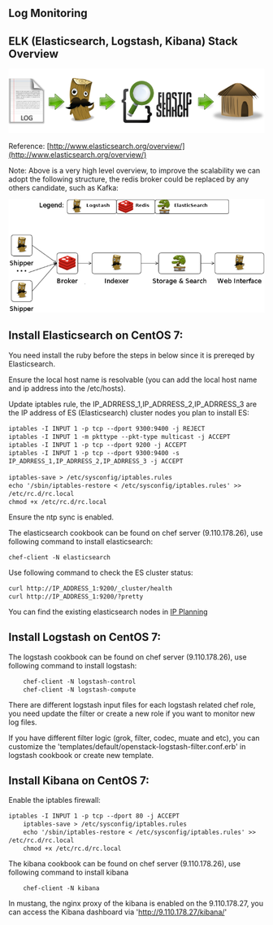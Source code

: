 ## Log Monitoring

## ELK (Elasticsearch, Logstash, Kibana) Stack Overview
![ELK Overview](images/20141202_file_logstash_es_kibana.png)

Reference: [http://www.elasticsearch.org/overview/](http://www.elasticsearch.org/overview/)

Note: Above is a very high level overview, to improve the scalability we can adopt the following structure, the redis broker could be replaced by any others candidate, such as Kafka:

![Centralized ELK Overview](images/20141202_advanced_elk.png)

## Install Elasticsearch on CentOS 7:
You need install the ruby before the steps in below since it is prereqed by Elasticsearch.

Ensure the local host name is resolvable (you can add the local host name and ip address into the /etc/hosts).

Update iptables rule, the IP_ADRRESS_1,IP_ADRRESS_2,IP_ADRRESS_3 are the IP address of ES (Elasticsearch) cluster nodes you plan to install ES:

	iptables -I INPUT 1 -p tcp --dport 9300:9400 -j REJECT
	iptables -I INPUT 1 -m pkttype --pkt-type multicast -j ACCEPT
	iptables -I INPUT 1 -p tcp --dport 9200 -j ACCEPT
	iptables -I INPUT 1 -p tcp --dport 9300:9400 -s IP_ADRRESS_1,IP_ADRRESS_2,IP_ADRRESS_3 -j ACCEPT

	iptables-save > /etc/sysconfig/iptables.rules
	echo '/sbin/iptables-restore < /etc/sysconfig/iptables.rules' >> /etc/rc.d/rc.local
	chmod +x /etc/rc.d/rc.local

Ensure the ntp sync is enabled.

The elasticsearch cookbook can be found on chef server (9.110.178.26), use following command to install elasticsearch:

	chef-client -N elasticsearch

Use following command to check the ES cluster status:

	curl http://IP_ADDRESS_1:9200/_cluster/health
	curl http://IP_ADDRESS_1:9200/?pretty

You can find the existing elasticsearch nodes in [IP Planning](IPPlanning.markdown)

## Install Logstash on CentOS 7:
The logstash cookbook can be found on chef server (9.110.178.26), use following command to install logstash:

        chef-client -N logstash-control
        chef-client -N logstash-compute

There are different logstash input files for each logstash related chef role, you need update the filter or create a new role if you want to monitor new log files.

If you have different filter logic (grok, filter, codec, muate and etc), you can customize the 'templates/default/openstack-logstash-filter.conf.erb' in logstash cookbook or create new template.


## Install Kibana on CentOS 7:
Enable the iptables firewall:

	iptables -I INPUT 1 -p tcp --dport 80 -j ACCEPT
        iptables-save > /etc/sysconfig/iptables.rules
        echo '/sbin/iptables-restore < /etc/sysconfig/iptables.rules' >> /etc/rc.d/rc.local
        chmod +x /etc/rc.d/rc.local

The kibana cookbook can be found on chef server (9.110.178.26), use following command to install kibana

        chef-client -N kibana

In mustang, the nginx proxy of the kibana is enabled on the 9.110.178.27, you can access the Kibana dashboard via 'http://9.110.178.27/kibana/'

